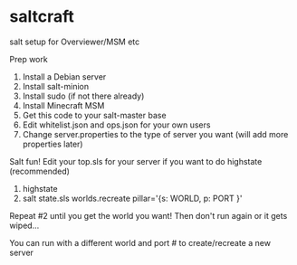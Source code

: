 # saltcraft
salt setup for Overviewer/MSM etc

Prep work
1.  Install a Debian server
2.  Install salt-minion
3.  Install sudo (if not there already)
4.  Install Minecraft MSM
5.  Get this code to your salt-master base
6.  Edit whitelist.json and ops.json for your own users
7.  Change server.properties to the type of server you want (will add more properties later)

Salt fun!  Edit your top.sls for your server if you want to do highstate (recommended)

1. highstate
2. salt <server> state.sls worlds.recreate pillar='{s: WORLD, p: PORT }'

Repeat #2 until you get the world you want!  Then don't run again or it gets wiped...

You can run with a different world and port # to create/recreate a new server

